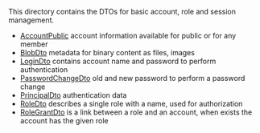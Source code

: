 This directory contains the DTOs for basic account, role and session management.

* [AccountPublic](AccountPublic.kt) account information available for public or for any member
* [BlobDto](BlobDto.kt) metadata for binary content as files, images
* [LoginDto](LoginDto.kt) contains account name and password to perform authentication
* [PasswordChangeDto](PasswordChangeDto.kt) old and new password to perform a password change
* [PrincipalDto](PrincipalDto.kt) authentication data
* [RoleDto](RoleDto.kt) describes a single role with a name, used for authorization
* [RoleGrantDto](RoleGrantDto.kt) is a link between a role and an account, when exists the account has the given role
